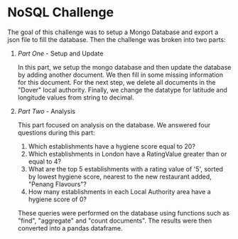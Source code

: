 # NoSQL Challenge

The goal of this challenge was to setup a Mongo Database and export a json file to fill the database. Then the challenge was broken into two parts:
1. *Part One* - Setup and Update
    
    In this part, we setup the mongo database and then update the database by adding another document. We then fill in some missing information for this document. For the next step, we delete all documents in the "Dover" local authority. Finally, we change the datatype for latitude and longitude values from string to decimal.

2. *Part Two* - Analysis
    
    This part focused on analysis on the database. We answered four questions during this part:
    1. Which establishments have a hygiene score equal to 20?
    2. Which establishments in London have a RatingValue greater than or equal to 4?
    3. What are the top 5 establishments with a rating value of '5', sorted by lowest hygiene score, nearest to the new restaurant added, "Penang Flavours"?
    4. How many establishments in each Local Authority area have a hygiene score of 0?
    
    These queries were performed on the database using functions such as "find", "aggregate" and "count documents". The results were then converted into a pandas dataframe.
